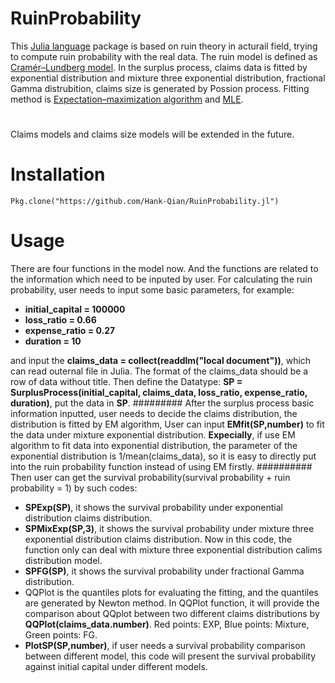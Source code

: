 RuinProbability
=
This [Julia language](http://julialang.org) package is based on ruin theory in acturail field, trying to compute ruin probability with the real data.
The ruin model is defined as [Cramér–Lundberg model](http://matthewhr.wordpress.com/2012/12/11/cramer-lundberg-model/). In the surplus process, claims data is fitted by exponential distribution and mixture three exponential distribution, fractional Gamma distrubition, claims size is generated by Possion process. Fitting method is [Expectation–maximization algorithm](http://en.wikipedia.org/wiki/Expectation%E2%80%93maximization_algorithm) and [MLE](http://en.wikipedia.org/wiki/Maximum_likelihood). 
#
Claims models and claims size models will be extended in the future.
# 
#
Installation
=
```
Pkg.clone("https://github.com/Hank-Qian/RuinProbability.jl")
```
#
Usage
=
There are four functions in the model now. And the functions are related to the information which need to be inputed by user. For calculating the ruin probability, user needs to input some basic parameters, for example:

* **initial_capital = 100000**
* **loss_ratio = 0.66**
* **expense_ratio = 0.27**
* **duration = 10**

and input the **claims_data = collect(readdlm("local document"))**, which can read outernal file in Julia. The format of the claims_data should be a row of data without title.
Then define the Datatype: **SP = SurplusProcess(initial_capital, claims_data, loss_ratio, expense_ratio, duration)**, put the data in **SP**.
#########
After the surplus process basic information inputted, user needs to decide the claims distribution, the distribution is fitted by EM algorithm, User can input **EMfit(SP,number)** to fit the data under mixture exponential distribution. **Expecially**, if use EM algorithm to fit data into exponential distribution, the parameter of the exponential distribution is 1/mean(claims_data), so it is easy to directly put into the ruin probability function instead of using EM firstly.
##########
Then user can get the survival probability(survival probability + ruin probability = 1) by such codes:
* **SPExp(SP)**, it shows the survival probability under exponential distribution claims distribution. 
* **SPMixExp(SP,3)**, it shows the survival probability under mixture three exponential distribution claims distribution. Now in this code, the function only can deal with mixture three exponential distribution calims distribution model. 
* **SPFG(SP)**, it shows the survival probability under fractional Gamma distribution.
* QQPlot is the quantiles plots for evaluating the fitting, and the quantiles are generated by Newton method. In QQPlot function, it will provide the comparison about QQplot between two different claims distributions by **QQPlot(claims_data.number)**. Red points: EXP, Blue points: Mixture, Green points: FG. 
* **PlotSP(SP,number)**, if user needs a survival probability comparison between different model, this code will present the survival probability against initial capital under different models.



